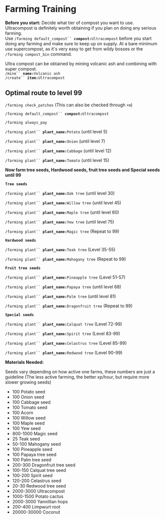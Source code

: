 # Farming Training

**Before you start:** Decide what tier of compost you want to use. Ultracompost is definitely worth obtaining if you plan on doing any serious farming.\
Use `/farming default_compost`` `**`compost:`**`Ultracompost` before you start doing any farming and make sure to keep up on supply. At a bare minimum use supercompost, as it's very easy to get from wildy bosses or the `/farming compost_bin` command.

Ultra compost can be obtained by mining volcanic ash and combining with super compost.\
`/mine`` `**`name:`**`Volcanic ash`\
`/create`` `**`item:`**`Ultracompost`



## Optimal route to level 99



`/farming check_patches` (This can also be checked through `+m`)

`/farming default_compost`` `**`compost:`**`Ultracompost`

`/farming always_pay`

`/farming plant`` `**`plant_name:`**`Potato` (until level 5)&#x20;

`/farming plant`` `**`plant_name:`**`Onion` (until level 7)&#x20;

`/farming plant`` `**`plant_name:`**`Cabbage` (until level 12)&#x20;

`/farming plant`` `**`plant_name:`**`Tomato` (until level 15)



**Now farm tree seeds, Hardwood seeds, fruit tree seeds and Special seeds until 99**

**`Tree seeds`**

`/farming plant`` `**`plant_name:`**`Oak tree` (until level 30)&#x20;

`/farming plant`` `**`plant_name:`**`Willow tree` (until level 45)&#x20;

`/farming plant`` `**`plant_name:`**`Maple tree` (until level 60)&#x20;

`/farming plant`` `**`plant_name:`**`Yew tree` (until level 75)&#x20;

`/farming plant`` `**`plant_name:`**`Magic tree` (Repeat to 99)&#x20;



**`Hardwood seeds`**

`/farming plant`` `**`plant_name:`**`Teak tree` (Level 35-55)&#x20;

`/farming plant`` `**`plant_name:`**`Mahogany tree` (Repeat to 99)&#x20;



**`Fruit tree seeds`**

`/farming plant`` `**`plant_name:`**`Pineapple tree` (Level 51-57)&#x20;

`/farming plant`` `**`plant_name:`**`Papaya tree` (until level 68)&#x20;

`/farming plant`` `**`plant_name:`**`Palm tree` (until level 81)&#x20;

`/farming plant`` `**`plant_name:`**`Dragonfruit tree` (Repeat to 99)



**`Special seeds`**

`/farming plant`` `**`plant_name:`**`Calquat tree` (Level 72-99)&#x20;

`/farming plant`` `**`plant_name:`**`Spirit tree` (Level 83-99)&#x20;

`/farming plant`` `**`plant_name:`**`Celastrus tree` (Level 85-99)&#x20;

`/farming plant`` `**`plant_name:`**`Redwood tree` (Level 90-99)&#x20;



**Materials Needed:**

Seeds vary depending on how active one farms, these numbers are just a guideline (The less active farming, the better xp/hour, but require more slower growing seeds)&#x20;

* 100 Potato seed
* 100 Onion seed
* 100 Cabbage seed
* 100 Tomato seed
* 100 Acorn
* 100 Willow seed
* 100 Maple seed
* 100 Yew seed
* 800-1000 Magic seed
* 25 Teak seed
* 50-100 Mahogany seed
* 100 Pineapple seed
* 100 Papaya tree seed
* 100 Palm tree seed&#x20;
* 200-300 Dragonfruit tree seed
* 100-150 Calquat tree seed
* 100-200 Spirit seed
* 120-200 Celastrus seed
* 20-30 Redwood tree seed
* 2000-3000 Ultracompost
* 1000-1500 Potato cactus
* 2000-3000 Yannillian hops
* 200-400 Limpwurt root
* 20000-30000 Coconut

